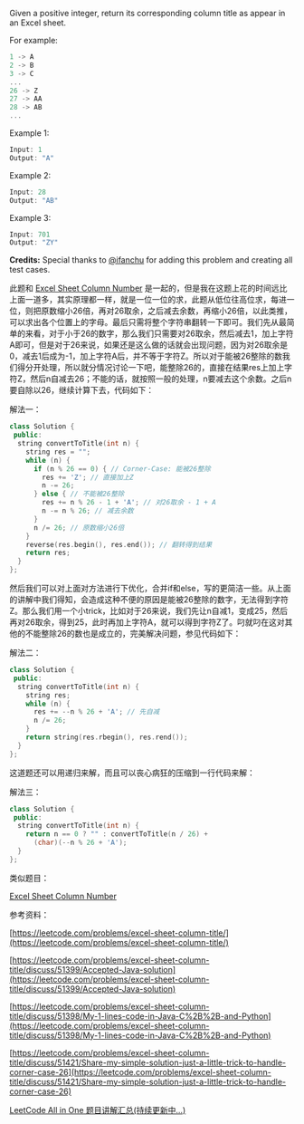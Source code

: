Given a positive integer, return its corresponding column title as appear in an Excel sheet.

For example:

```cpp
1 -> A
2 -> B
3 -> C
...
26 -> Z
27 -> AA
28 -> AB 
...
```

Example 1:

```cpp
Input: 1
Output: "A"
```

Example 2:

```cpp
Input: 28
Output: "AB"
```

Example 3:

```cpp
Input: 701
Output: "ZY"
```

**Credits:** Special thanks to [@ifanchu](https://oj.leetcode.com/discuss/user/ifanchu) for adding this problem and creating all test cases.

此题和 [Excel Sheet Column Number](http://www.cnblogs.com/grandyang/p/4225316.html) 是一起的，但是我在这题上花的时间远比上面一道多，其实原理都一样，就是一位一位的求，此题从低位往高位求，每进一位，则把原数缩小26倍，再对26取余，之后减去余数，再缩小26倍，以此类推，可以求出各个位置上的字母。最后只需将整个字符串翻转一下即可。我们先从最简单的来看，对于小于26的数字，那么我们只需要对26取余，然后减去1，加上字符A即可，但是对于26来说，如果还是这么做的话就会出现问题，因为对26取余是0，减去1后成为-1，加上字符A后，并不等于字符Z。所以对于能被26整除的数我们得分开处理，所以就分情况讨论一下吧，能整除26的，直接在结果res上加上字符Z，然后n自减去26；不能的话，就按照一般的处理，n要减去这个余数。之后n要自除以26，继续计算下去，代码如下：

解法一：

```cpp
class Solution {
 public:
  string convertToTitle(int n) {
    string res = "";
    while (n) {
      if (n % 26 == 0) { // Corner-Case: 能被26整除
        res += 'Z'; // 直接加上Z
        n -= 26;
      } else { // 不能被26整除
        res += n % 26 - 1 + 'A'; // 对26取余 - 1 + A
        n -= n % 26; // 减去余数
      }
      n /= 26; // 原数缩小26倍
    }
    reverse(res.begin(), res.end()); // 翻转得到结果
    return res;
  }
};
```

然后我们可以对上面对方法进行下优化，合并if和else，写的更简洁一些。从上面的讲解中我们得知，会造成这种不便的原因是能被26整除的数字，无法得到字符Z。那么我们用一个小trick，比如对于26来说，我们先让n自减1，变成25，然后再对26取余，得到25，此时再加上字符A，就可以得到字符Z了。叼就叼在这对其他的不能整除26的数也是成立的，完美解决问题，参见代码如下：

解法二：

```cpp
class Solution {
 public:
  string convertToTitle(int n) {
    string res;
    while (n) {
      res += --n % 26 + 'A'; // 先自减
      n /= 26;
    }
    return string(res.rbegin(), res.rend());
  }
};
```

这道题还可以用递归来解，而且可以丧心病狂的压缩到一行代码来解：

解法三：

```cpp
class Solution {
 public:
  string convertToTitle(int n) {
    return n == 0 ? "" : convertToTitle(n / 26) +
      (char)(--n % 26 + 'A');
  }
};
```

类似题目：

[Excel Sheet Column Number](http://www.cnblogs.com/grandyang/p/4225316.html)

参考资料：

[https://leetcode.com/problems/excel-sheet-column-title/](https://leetcode.com/problems/excel-sheet-column-title/)

[https://leetcode.com/problems/excel-sheet-column-title/discuss/51399/Accepted-Java-solution](https://leetcode.com/problems/excel-sheet-column-title/discuss/51399/Accepted-Java-solution)

[https://leetcode.com/problems/excel-sheet-column-title/discuss/51398/My-1-lines-code-in-Java-C%2B%2B-and-Python](https://leetcode.com/problems/excel-sheet-column-title/discuss/51398/My-1-lines-code-in-Java-C%2B%2B-and-Python)

[https://leetcode.com/problems/excel-sheet-column-title/discuss/51421/Share-my-simple-solution-just-a-little-trick-to-handle-corner-case-26](https://leetcode.com/problems/excel-sheet-column-title/discuss/51421/Share-my-simple-solution-just-a-little-trick-to-handle-corner-case-26)

[LeetCode All in One 题目讲解汇总(持续更新中...)](http://www.cnblogs.com/grandyang/p/4606334.html)
